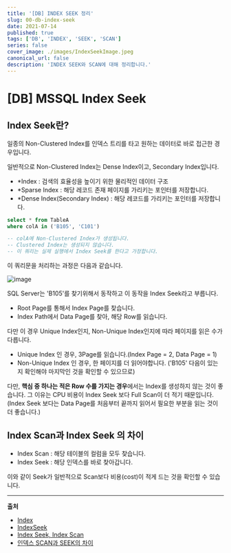 ```yaml
---
title: '[DB] INDEX SEEK 정리'
slug: 00-db-index-seek
date: 2021-07-14
published: true
tags: ['DB', 'INDEX', 'SEEK', 'SCAN']
series: false
cover_image: ./images/IndexSeekImage.jpeg
canonical_url: false
description: 'INDEX SEEK와 SCAN에 대해 정리합니다.'
---
```


# [DB] MSSQL Index Seek

## Index Seek란?

일종의 Non-Clustered Index를 인덱스 트리를 타고 원하는 데이터로 바로 접근한 경우입니다.

일반적으로 Non-Clustered Index는 Dense Index이고, Secondary Index입니다.

- \*Index : 검색의 효율성을 높이기 위한 물리적인 데이터 구조
- \*Sparse Index : 해당 레코드 존재 페이지를 가리키는 포인터를 저장합니다.
- \*Dense Index(Secondary Index) : 해당 레코드를 가리키는 포인터를 저장합니다.

```sql
select * from TableA
where colA in ('B105', 'C101')

-- colA에 Non-Clustered Index가 생성됩니다.
-- Clustered Index는 생성되지 않습니다.
-- 이 쿼리는 실제 실행에서 Index Seek를 한다고 가정합니다.
```

이 쿼리문을 처리하는 과정은 다음과 같습니다.

![image](https://user-images.githubusercontent.com/42582516/125635036-f05263f7-f7f2-4dcc-9d11-a20b10247b6d.png)

SQL Server는 'B105'를 찾기위해서 동작하고 이 동작을 Index Seek라고 부릅니다.

- Root Page를 통해서 Index Page를 찾습니다.
- Index Path에서 Data Page를 찾아, 해당 Row를 읽습니다.

다만 이 경우 Unique Index인지, Non-Unique Index인지에 따라 페이지를 읽은 수가 다릅니다.

- Unique Index 인 경우, 3Page를 읽습니다.(Index Page = 2, Data Page = 1)
- Non-Unique Index 인 경우, 한 페이지를 더 읽어야합니다. ('B105' 다음이 있는지 확인해야 마지막인 것을 확인할 수 있으므로)

다만, **핵심 중 하나는 적은 Row 수를 가지는 경우**에서는 Index를 생성하지 않는 것이 좋습니다. 그 이유는 CPU 비용이 Index Seek 보다 Full Scan이 더 적기 때문입니다. (Index Seek 보다는 Data Page를 처음부터 끝까지 읽어서 필요한 부분을 읽는 것이 더 좋습니다.)

## Index Scan과 Index Seek 의 차이

- Index Scan : 해당 테이블의 컬럼을 모두 찾습니다.
- Index Seek : 해당 인덱스를 바로 찾아갑니다.

이와 같이 Seek가 일반적으로 Scan보다 비용(cost)이 적게 드는 것을 확인할 수 있습니다.

---

**출처**

- [Index](http://databaser.net/moniwiki/wiki.php/Index)
- [IndexSeek](http://databaser.net/moniwiki/wiki.php/IndexSeek)
- [Index Seek, Index Scan](https://psawesome.tistory.com/14)
- [인덱스 SCAN과 SEEK의 차이](https://blog.naver.com/PostView.nhn?blogId=waws01&logNo=60181424769)
